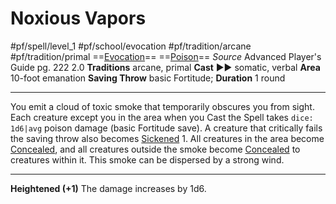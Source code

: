 # Noxious Vapors
#pf/spell/level_1 #pf/school/evocation #pf/tradition/arcane #pf/tradition/primal
==[Evocation](../../../Traits/Evocation.md)== ==[Poison](../../../Traits/Poison.md)==
*Source* Advanced Player's Guide pg. 222 2.0
**Traditions** arcane, primal
**Cast** ►► somatic, verbal
**Area** 10-foot emanation
**Saving Throw** basic Fortitude; **Duration** 1 round

---
You emit a cloud of toxic smoke that temporarily obscures you from sight. Each creature except you in the area when you Cast the Spell takes `dice: 1d6|avg` poison damage (basic Fortitude save). A creature that critically fails the saving throw also becomes [Sickened](../../../Conditions/Sickened.md) 1. All creatures in the area become [Concealed](../../../Conditions/Concealed.md), and all creatures outside the smoke become [Concealed](../../../Conditions/Concealed.md) to creatures within it. This smoke can be dispersed by a strong wind.
<hr>

**Heightened (+1)** The damage increases by 1d6.